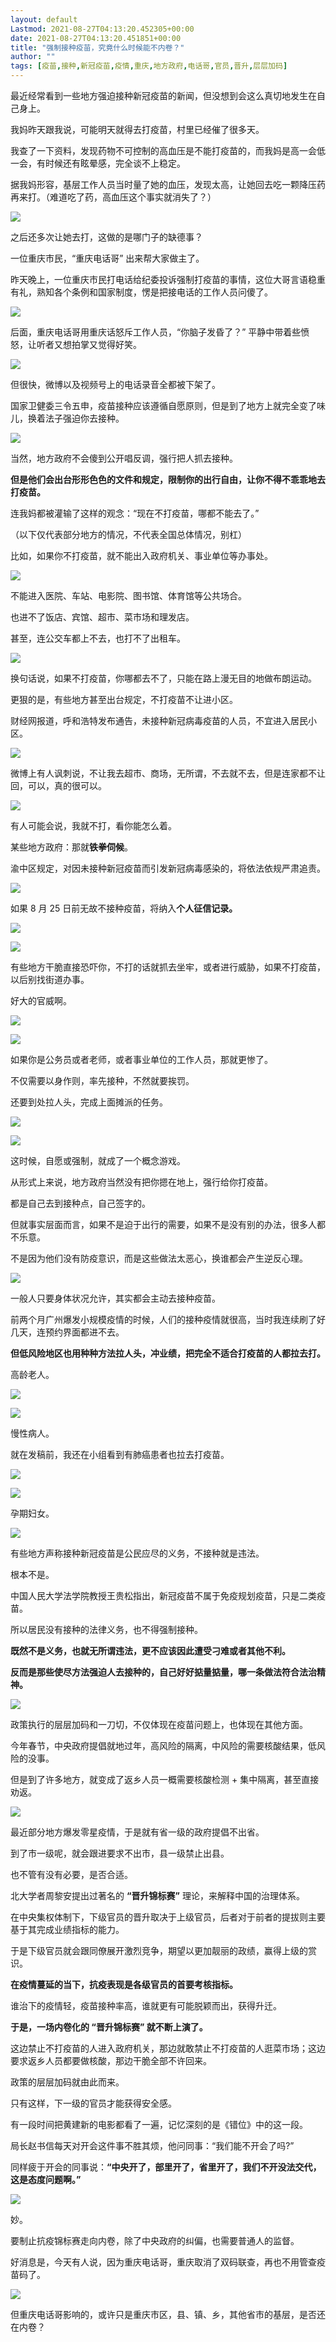 ```yaml
---
layout: default
Lastmod: 2021-08-27T04:13:20.452305+00:00
date: 2021-08-27T04:13:20.451851+00:00
title: "强制接种疫苗，究竟什么时候能不内卷？"
author: ""
tags: [疫苗,接种,新冠疫苗,疫情,重庆,地方政府,电话哥,官员,晋升,层层加码]
---
```


最近经常看到一些地方强迫接种新冠疫苗的新闻，但没想到会这么真切地发生在自己身上。

我妈昨天跟我说，可能明天就得去打疫苗，村里已经催了很多天。

我查了一下资料，发现药物不可控制的高血压是不能打疫苗的，而我妈是高一会低一会，有时候还有眩晕感，完全谈不上稳定。

据我妈形容，基层工作人员当时量了她的血压，发现太高，让她回去吃一颗降压药再来打。（难道吃了药，高血压这个事实就消失了？）

![](https://images.weserv.nl/?url=https%3A//pic1.zhimg.com/v2-f4facc4942393753e2ede6dad7db6030_b.jpg)

之后还多次让她去打，这做的是哪门子的缺德事？

一位重庆市民，“重庆电话哥” 出来帮大家做主了。

昨天晚上，一位重庆市民打电话给纪委投诉强制打疫苗的事情，这位大哥言语稳重有礼，熟知各个条例和国家制度，愣是把接电话的工作人员问傻了。

![](https://images.weserv.nl/?url=https%3A//pic3.zhimg.com/v2-ea7ca65565fec14546718f2513146c22_b.jpg)

后面，重庆电话哥用重庆话怒斥工作人员，“你脑子发昏了？” 平静中带着些愤怒，让听者又想拍掌又觉得好笑。

![](https://images.weserv.nl/?url=https%3A//pic1.zhimg.com/v2-834184f3683e41d217609e166d04f71c_b.jpg)

但很快，微博以及视频号上的电话录音全都被下架了。

国家卫健委三令五申，疫苗接种应该遵循自愿原则，但是到了地方上就完全变了味儿，换着法子强迫你去接种。

![](https://images.weserv.nl/?url=https%3A//pic2.zhimg.com/v2-85228673a99a2a1998257d507f13cf5d_b.jpg)

当然，地方政府不会傻到公开唱反调，强行把人抓去接种。

**但是他们会出台形形色色的文件和规定，限制你的出行自由，让你不得不乖乖地去打疫苗。**

连我妈都被灌输了这样的观念：“现在不打疫苗，哪都不能去了。”

（以下仅代表部分地方的情况，不代表全国总体情况，别杠）

比如，如果你不打疫苗，就不能出入政府机关、事业单位等办事处。

![](https://images.weserv.nl/?url=https%3A//pic4.zhimg.com/v2-33511ea262123fa84f2f429dae6a31b7_b.jpg)

不能进入医院、车站、电影院、图书馆、体育馆等公共场合。

也进不了饭店、宾馆、超市、菜市场和理发店。

甚至，连公交车都上不去，也打不了出租车。

![](https://images.weserv.nl/?url=https%3A//pic3.zhimg.com/v2-13fef2aec53802a5bab437a164419c9e_b.jpg)

换句话说，如果不打疫苗，你哪都去不了，只能在路上漫无目的地做布朗运动。

更狠的是，有些地方甚至出台规定，不打疫苗不让进小区。

财经网报道，呼和浩特发布通告，未接种新冠病毒疫苗的人员，不宜进入居民小区。

![](https://images.weserv.nl/?url=https%3A//pic3.zhimg.com/v2-22f1db9f35db7fd35b2851d06d57f436_b.jpg)

微博上有人讽刺说，不让我去超市、商场，无所谓，不去就不去，但是连家都不让回，可以，真的很可以。

![](https://images.weserv.nl/?url=https%3A//pic2.zhimg.com/v2-0e6c91310bec848b6bf3ab5f2dc9c0fd_b.jpg)

有人可能会说，我就不打，看你能怎么着。

某些地方政府：那就**铁拳伺候**。

渝中区规定，对因未接种新冠疫苗而引发新冠病毒感染的，将依法依规严肃追责。

![](https://images.weserv.nl/?url=https%3A//pic3.zhimg.com/v2-ffbbc1fb5f87d0fd57a7d22b70526442_b.jpg)

如果 8 月 25 日前无故不接种疫苗，将纳入**个人征信记录。**

![](https://images.weserv.nl/?url=https%3A//pic3.zhimg.com/v2-e225465f543b52d92602b2c0ebb805a6_b.jpg)

![](https://images.weserv.nl/?url=https%3A//pic3.zhimg.com/v2-6728ddb4f381ed2cfe5b643aa59c89ae_b.jpg)

有些地方干脆直接恐吓你，不打的话就抓去坐牢，或者进行威胁，如果不打疫苗，以后别找街道办事。

好大的官威啊。

![](https://images.weserv.nl/?url=https%3A//pic2.zhimg.com/v2-1fe2ad42bb27f995a9da09469e8fcdb5_b.jpg)

![](https://images.weserv.nl/?url=https%3A//pic1.zhimg.com/v2-c96c5e7d598f2d852483eef3ce557c8c_b.jpg)

如果你是公务员或者老师，或者事业单位的工作人员，那就更惨了。

不仅需要以身作则，率先接种，不然就要挨罚。

还要到处拉人头，完成上面摊派的任务。

![](https://images.weserv.nl/?url=https%3A//pic2.zhimg.com/v2-7a87c7ea193941c1b3770050a2dd27c9_b.jpg)

![](https://images.weserv.nl/?url=https%3A//pic3.zhimg.com/v2-6820258a1c32a3b1cccf92c05003235a_b.jpg)

这时候，自愿或强制，就成了一个概念游戏。

从形式上来说，地方政府当然没有把你摁在地上，强行给你打疫苗。

都是自己去到接种点，自己签字的。

但就事实层面而言，如果不是迫于出行的需要，如果不是没有别的办法，很多人都不乐意。

不是因为他们没有防疫意识，而是这些做法太恶心，换谁都会产生逆反心理。

![](https://images.weserv.nl/?url=https%3A//pic3.zhimg.com/v2-8010a2e0a5100cbf21f78854818cee66_b.jpg)

一般人只要身体状况允许，其实都会主动去接种疫苗。

前两个月广州爆发小规模疫情的时候，人们的接种疫情就很高，当时我连续刷了好几天，连预约界面都进不去。

**但低风险地区也用种种方法拉人头，冲业绩，把完全不适合打疫苗的人都拉去打。**

高龄老人。

![](https://images.weserv.nl/?url=https%3A//pic3.zhimg.com/v2-c08376e42bf3d5d554fa9362fde79f76_b.jpg)

![](https://images.weserv.nl/?url=https%3A//pic2.zhimg.com/v2-f88401bb5d2d2e71e8bb4f5b83cc8699_b.jpg)

慢性病人。

就在发稿前，我还在小组看到有肺癌患者也拉去打疫苗。

![](https://images.weserv.nl/?url=https%3A//pic3.zhimg.com/v2-2e3cccca8c5a49d2b49045fb2a378a46_b.jpg)

![](https://images.weserv.nl/?url=https%3A//pic1.zhimg.com/v2-c47a943b3a8eb1716eba0a5909e98bb0_b.jpg)

孕期妇女。

![](https://images.weserv.nl/?url=https%3A//pic1.zhimg.com/v2-4fb1c617a44b9b85086dc5735c813708_b.jpg)

有些地方声称接种新冠疫苗是公民应尽的义务，不接种就是违法。

根本不是。

中国人民大学法学院教授王贵松指出，新冠疫苗不属于免疫规划疫苗，只是二类疫苗。

所以居民没有接种的法律义务，也不得强制接种。

**既然不是义务，也就无所谓违法，更不应该因此遭受刁难或者其他不利。**

**反而是那些使尽方法强迫人去接种的，自己好好掂量掂量，哪一条做法符合法治精神。**

![](https://images.weserv.nl/?url=https%3A//pic1.zhimg.com/v2-032ebb8eadd81cff7e54576abb1c7164_b.jpg)

政策执行的层层加码和一刀切，不仅体现在疫苗问题上，也体现在其他方面。

今年春节，中央政府提倡就地过年，高风险的隔离，中风险的需要核酸结果，低风险的没事。

但是到了许多地方，就变成了返乡人员一概需要核酸检测 + 集中隔离，甚至直接劝返。

![](https://images.weserv.nl/?url=https%3A//pic1.zhimg.com/v2-ec2bc6bf4fdcf2aeda8a46865e8f1228_b.jpg)

最近部分地方爆发零星疫情，于是就有省一级的政府提倡不出省。

到了市一级呢，就会跟进要求不出市，县一级禁止出县。

也不管有没有必要，是否合适。

北大学者周黎安提出过著名的 **“晋升锦标赛”** 理论，来解释中国的治理体系。

在中央集权体制下，下级官员的晋升取决于上级官员，后者对于前者的提拔则主要基于其完成业绩指标的能力。

于是下级官员就会跟同僚展开激烈竞争，期望以更加靓丽的政绩，赢得上级的赏识。

**在疫情蔓延的当下，抗疫表现是各级官员的首要考核指标。**

谁治下的疫情轻，疫苗接种率高，谁就更有可能脱颖而出，获得升迁。

**于是，一场内卷化的 “晋升锦标赛” 就不断上演了。**

这边禁止不打疫苗的人进入政府机关，那边就敢禁止不打疫苗的人逛菜市场；这边要求返乡人员都要做核酸，那边干脆全部不许回来。

政策的层层加码就由此而来。

只有这样，下一级的官员才能获得安全感。

有一段时间把黄建新的电影都看了一遍，记忆深刻的是《错位》中的这一段。

局长赵书信每天对开会这件事不胜其烦，他问同事：“我们能不开会了吗?”

同样疲于开会的同事说：**“中央开了，部里开了，省里开了，我们不开没法交代，这是态度问题啊。”**

![](https://images.weserv.nl/?url=https%3A//pic3.zhimg.com/v2-86e6adb5d1891fb2e11938693564f78a_b.gif)

妙。

要制止抗疫锦标赛走向内卷，除了中央政府的纠偏，也需要普通人的监督。

好消息是，今天有人说，因为重庆电话哥，重庆取消了双码联查，再也不用管查疫苗码了。

![](https://images.weserv.nl/?url=https%3A//pic3.zhimg.com/v2-35d767b41e15620a9fa7fc0b64a24bbe_b.jpg)

但重庆电话哥影响的，或许只是重庆市区，县、镇、乡，其他省市的基层，是否还在内卷？

